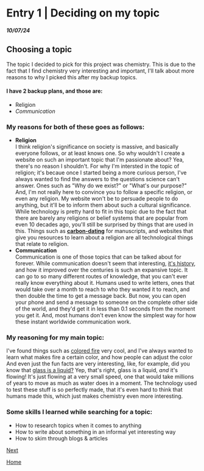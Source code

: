 # Entry 1 | Deciding on my topic  
##### 10/07/24  
## Choosing a topic  
The topic I decided to pick for this project was chemistry. This is due to the fact that I find chemistry very interesting and important, I'll talk about more reasons to why I picked this after my backup topics.
#### I have 2 backup plans, and those are:
* Religion
* _Communication_  
### My reasons for both of these goes as follows:
* **Religion**  
 I think religion's significance on society is massive, and basically everyone follows, or at least knows one. So why wouldn't I create a website on such an important topic that I'm passionate about? Yea, there's no reason I shouldn't. For why I'm intersted in the topic of religion; it's becaue once I started being a more curious person, I've always wanted to find the answers to the questions science can't answer. Ones such as "Why do we exist?" or "What's our purpose?" And, I'm not really here to convince you to follow a specific religion, or even any religion. My website won't be to persuade people to do anything, but it'll be to inform them about such a cultural significance. While technology is pretty hard to fit in this topic due to the fact that there are barely any religions or belief systems that are popular from even 10 decades ago, you'll still be surprised by things that are used in this. Things such as [**carbon-dating**](https://news.uchicago.edu/explainer/what-is-carbon-14-dating#:~:text=Radiocarbon%20dating%2C%20or%20carbon%2D14,of%20the%20carbon%2D14%20isotope.) for manuscripts, and websites that give you resources to learn about a religion are all technological things that relate to religion. 
* **Communication**  
Communication is one of those topics that can be talked about for forever. While communication doesn't seem that interesting, [it's history](https://education.cfr.org/learn/timeline/two-hundred-years-global-communications), and how it improved over the centuries is such an expansive topic. It can go to so many different routes of knowledge, that you can't ever really know everything about it. Humans used to write letters, ones that would take over a month to reach to who they wanted it to reach, and then double the time to get a message back. But now, you can open your phone and send a message to someone on the complete other side of the world, and they'd get it in less than 0.1 seconds from the moment you get it. And, most humans don't even know the simplest way for how these instant worldwide communication work.
### My reasoning for my main topic:
I've found things such as [colored fire](https://www.thoughtco.com/top-chemistry-projects-604170) very cool, and I've always wanted to learn what makes fire a certain color, and how people can adjust the color
And even just the fun facts are very interesting, like, for example, did you know that [glass is a liquid?](https://www.superprof.com/blog/incredible-science-facts-chemistry/) Yep, that's right, glass is a liquid, _and_ it's flowing! It's just flowing at a very small speed, one that would take millions of years to move as much as water does in a moment. The technology used to test these stuff is so perfectly made, that it's even hard to think that humans made this, which just makes chemistry even more interesting.
 
### Some skills I learned while searching for a topic:  
* How to research topics when it comes to anything
* How to write about something in an informal yet interesting way
* How to skim through blogs & articles


[Next](entry02.md)

[Home](../README.md)
